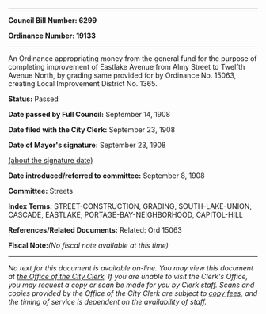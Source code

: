 

********

**Council Bill Number: 6299**
   
**Ordinance Number: 19133**
********

 An Ordinance appropriating money from the general fund for the purpose of completing improvement of Eastlake Avenue from Almy Street to Twelfth Avenue North, by grading same provided for by Ordinance No. 15063, creating Local Improvement District No. 1365.

**Status:** Passed
   
**Date passed by Full Council:** September 14, 1908
   
**Date filed with the City Clerk:** September 23, 1908
   
**Date of Mayor's signature:** September 23, 1908
   
[(about the signature date)](/~public/approvaldate.htm)
   
   
   
**Date introduced/referred to committee:** September 8, 1908
   
**Committee:** Streets
   
   
**Index Terms:** STREET-CONSTRUCTION, GRADING, SOUTH-LAKE-UNION, CASCADE, EASTLAKE, PORTAGE-BAY-NEIGHBORHOOD, CAPITOL-HILL

**References/Related Documents:** Related: Ord 15063

**Fiscal Note:**_(No fiscal note available at this time)_
********

_No text for this document is available on-line. You may view this document at [the Office of the City Clerk](http://www.seattle.gov/leg/clerk/contactUs.htm). If you are unable to visit the Clerk's Office, you may request a copy or scan be made for you by Clerk staff. Scans and copies provided by the Office of the City Clerk are subject to [copy fees](http://clerk.seattle.gov/~public/clerkfees.htm), and the timing of service is dependent on the availability of staff._

